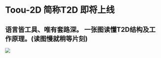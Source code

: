 # Toou-2D 简称T2D 即将上线

## 语言皆工具、唯有套路深。 一张图读懂T2D结构及工作原理。(读图慢就稍等片刻)

![](http://www.showfl.com/toou2d.png)
